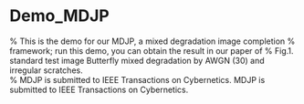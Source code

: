 # Demo_MDJP
% This is the demo for our MDJP, a mixed degradation image completion
% framework; run this demo, you can obtain the result in our paper of
% Fig.1. standard test image Butterfly mixed degradation by AWGN (30) and irregular scratches.  
% MDJP is submitted to IEEE Transactions on Cybernetics.
MDJP is submitted to IEEE Transactions on Cybernetics.
